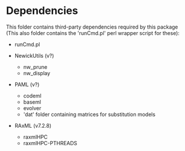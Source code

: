 # Dependencies

This folder contains third-party dependencies required by this package (This also folder contains the 'runCmd.pl' perl wrapper script for these):

 - runCmd.pl
 
 - NewickUtils (v?)
     - nw_prune
     - nw_display
     
 - PAML (v?)
     - codeml
     - baseml
     - evolver
     - 'dat' folder containing matrices for substitution models
    
 - RAxML (v7.2.8)
     - raxmlHPC
     - raxmlHPC-PTHREADS    
     

